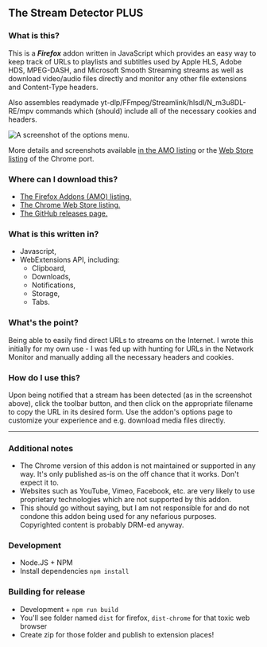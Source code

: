 ## The Stream Detector PLUS

### What is this?

This is a ***Firefox*** addon written in JavaScript which provides an easy way to keep track of URLs to playlists and subtitles used by Apple HLS, Adobe HDS, MPEG-DASH, and Microsoft Smooth Streaming streams as well as download video/audio files directly and monitor any other file extensions and Content-Type headers.

Also assembles readymade yt-dlp/FFmpeg/Streamlink/hlsdl/N_m3u8DL-RE/mpv commands which (should) include all of the necessary cookies and headers.

![A screenshot of the options menu.](https://addons.mozilla.org/user-media/previews/full/274/274526.png)

More details and screenshots available [in the AMO listing](https://addons.mozilla.org/en-US/firefox/addon/hls-stream-detector/) or the [Web Store listing](https://chrome.google.com/webstore/detail/the-stream-detector/iakkmkmhhckcmoiibcfjnooibphlobak) of the Chrome port.

### Where can I download this?

- [The Firefox Addons (AMO) listing.](https://addons.mozilla.org/en-US/firefox/addon/the-stream-detector-plus/)
- [The Chrome Web Store listing.](https://chrome.google.com/webstore/detail/jlckmaonnkacoebmnlehgkpjgomfileb)
- [The GitHub releases page.](https://github.com/dw5/stream-detector/releases)


### What is this written in?

- Javascript,
- WebExtensions API, including:
  - Clipboard,
  - Downloads,
  - Notifications,
  - Storage,
  - Tabs.

### What's the point?

Being able to easily find direct URLs to streams on the Internet. I wrote this initially for my own use - I was fed up with hunting for URLs in the Network Monitor and manually adding all the necessary headers and cookies.

### How do I use this?

Upon being notified that a stream has been detected (as in the screenshot above), click the toolbar button, and then click on the appropriate filename to copy the URL in its desired form. Use the addon's options page to customize your experience and e.g. download media files directly.

---

### Additional notes

- The Chrome version of this addon is not maintained or supported in any way. It's only published as-is on the off chance that it works. Don't expect it to.
- Websites such as YouTube, Vimeo, Facebook, etc. are very likely to use proprietary technologies which are not supported by this addon.
- This should go without saying, but I am not responsible for and do not condone this addon being used for any nefarious purposes. Copyrighted content is probably DRM-ed anyway.

### Development
- Node.JS + NPM
- Install dependencies `npm install`

### Building for release
- Development + `npm run build`
- You'll see folder named `dist` for firefox, `dist-chrome` for that toxic web browser
- Create zip for those folder and publish to extension places!